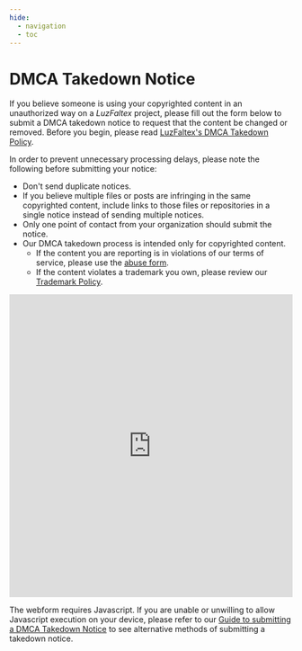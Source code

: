 ```yaml
---
hide:
  - navigation
  - toc
---
```


# DMCA Takedown Notice

If you believe someone is using your copyrighted content in an unauthorized way on a *LuzFaltex* project, please fill out the form below to submit a DMCA takedown notice to request that the content be changed or removed. Before you begin, please read [LuzFaltex's DMCA Takedown Policy](../../docs/dmca/takedown-notice.md).

In order to prevent unnecessary processing delays, please note the following before submitting your notice:

- Don't send duplicate notices.
- If you believe multiple files or posts are infringing in the same copyrighted content, include links to those files or repositories in a single notice instead of sending multiple notices.
- Only one point of contact from your organization should submit the notice.
- Our DMCA takedown process is intended only for copyrighted content.
    - If the content you are reporting is in violations of our terms of service, please use the [abuse form](../support.md).
    - If the content violates a trademark you own, please review our [Trademark Policy](../../policies/trademark.md).

<iframe
    id="JotFormIFrame-251244567982163"
    title="DMCA Takedown Notice"
    onload="window.parent.scrollTo(0,0)"
    allowtransparency="true"
    allow="geolocation; microphone; camera; fullscreen"
    src="https://form.jotform.com/251244567982163"
    frameborder="0"
    style="min-width:100%;max-width:100%;height:539px;border:none;"
    scrolling="no"
>
</iframe>
<script src='https://cdn.jotfor.ms/s/umd/latest/for-form-embed-handler.js'></script>
<script>window.jotformEmbedHandler("iframe[id='JotFormIFrame-251244567982163']", "https://form.jotform.com/")</script>
    
<noscript>The webform requires Javascript. If you are unable or unwilling to allow Javascript execution on your device, please refer to our <a href="docs/dmca/takedown-notice">Guide to submitting a DMCA Takedown Notice</a> to see alternative methods of submitting a takedown notice.</noscript>